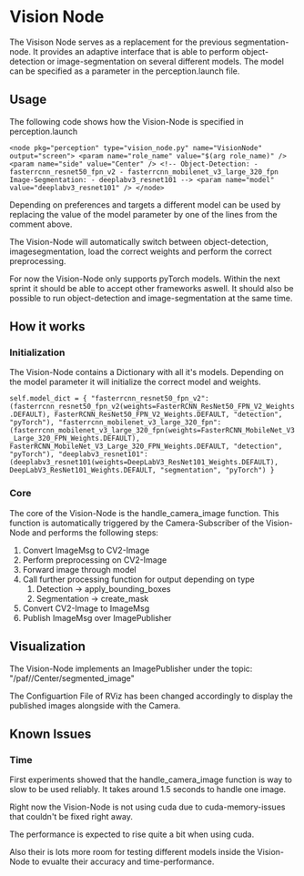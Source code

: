 # Vision Node

The Visison Node serves as a replacement for the previous segmentation-node.
It provides an adaptive interface that is able to perform object-detection or image-segmentation
on several different models. The model can be specified as a parameter in the perception.launch file.

## Usage

The following code shows how the Vision-Node is specified in perception.launch

`
<node pkg="perception" type="vision_node.py" name="VisionNode" output="screen">
    <param name="role_name" value="$(arg role_name)" />
    <param name="side" value="Center" />
     <!--
      Object-Detection:
      - fasterrcnn_resnet50_fpn_v2
      - fasterrcnn_mobilenet_v3_large_320_fpn
      Image-Segmentation:
      - deeplabv3_resnet101
      -->
    <param name="model" value="deeplabv3_resnet101" />
  </node>
`

Depending on preferences and targets a different model can be used by replacing the value of the model parameter
by one of the lines from the comment above.

The Vision-Node will automatically switch between object-detection, imagesegmentation, load the correct weights and perform the correct preprocessing.

For now the Vision-Node only supports pyTorch models. Within the next sprint it should be able to
accept other frameworks aswell. It should also be possible to run object-detection and image-segmentation at the same time.

## How it works

### Initialization

The Vision-Node contains a Dictionary with all it's models. Depending on the model parameter it will initialize the correct model and weights.

`
self.model_dict = {
            "fasterrcnn_resnet50_fpn_v2": (fasterrcnn_resnet50_fpn_v2(weights=FasterRCNN_ResNet50_FPN_V2_Weights.DEFAULT), FasterRCNN_ResNet50_FPN_V2_Weights.DEFAULT, "detection", "pyTorch"),
            "fasterrcnn_mobilenet_v3_large_320_fpn": (fasterrcnn_mobilenet_v3_large_320_fpn(weights=FasterRCNN_MobileNet_V3_Large_320_FPN_Weights.DEFAULT), FasterRCNN_MobileNet_V3_Large_320_FPN_Weights.DEFAULT, "detection", "pyTorch"),
            "deeplabv3_resnet101": (deeplabv3_resnet101(weights=DeepLabV3_ResNet101_Weights.DEFAULT), DeepLabV3_ResNet101_Weights.DEFAULT, "segmentation", "pyTorch")
        }
`

### Core

The core of the Vision-Node is the handle_camera_image function.
This function is automatically triggered by the Camera-Subscriber of the Vision-Node and performs the following steps:

1. Convert ImageMsg to CV2-Image
2. Perform preprocessing on CV2-Image
3. Forward image through model
4. Call further processing function for output depending on type
   1. Detection -> apply_bounding_boxes
   2. Segmentation -> create_mask
5. Convert CV2-Image to ImageMsg
6. Publish ImageMsg over ImagePublisher

## Visualization

The Vision-Node implements an ImagePublisher under the topic: "/paf//Center/segmented_image"

The Configuartion File of RViz has been changed accordingly to display the published images alongside with the Camera.

## Known Issues

### Time

First experiments showed that the handle_camera_image function is way to slow to be used reliably. It takes around 1.5 seconds to handle one image.

Right now the Vision-Node is not using cuda due to cuda-memory-issues that couldn't be fixed right away.

The performance is expected to rise quite a bit when using cuda.

Also their is lots more room for testing different models inside the Vision-Node to evualte their accuracy and time-performance.
